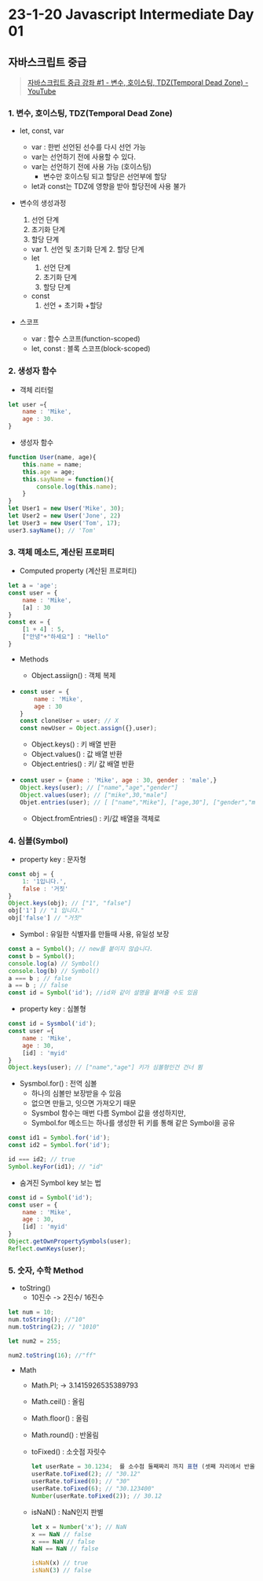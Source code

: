 # 23-1-20 Javascript Intermediate Day 01

## 자바스크립트 중급

> [자바스크립트 중급 강좌 #1 - 변수, 호이스팅, TDZ(Temporal Dead Zone) - YouTube](https://www.youtube.com/watch?v=ocGc-AmWSnQ&list=PLZKTXPmaJk8JZ2NAC538UzhY_UNqMdZB4)

### 1. 변수, 호이스팅, TDZ(Temporal Dead Zone)

- let, const, var
  - var : 한번 선언된 선수를 다시 선언 가능
  - var는 선언하기 전에 사용할 수 있다.
  - var는 선언하기 전에 사용 가능 (호이스팅)
    - 변수만 호이스팅 되고 할당은 선언부에 할당
  - let과 const는 TDZ에 영향을 받아 할당전에 사용 불가
-  변수의 생성과정 

 	1. 선언 단계
 	2. 초기화 단계
 	3. 할당 단계
 	 -  var
 	   1. 선언 및 초기화 단계
 	   2. 할당 단계
 	 - let
 	   1. 선언 단계
 	   2. 초기화 단계
 	   3. 할당 단계
 	 - const
 	   1. 선언 + 초기화 +할당

- 스코프
  - var : 함수 스코프(function-scoped)
  - let, const : 블록 스코프(block-scoped)

### 2. 생성자 함수

- 객체 리터럴

```javascript
let user ={
    name : 'Mike',
    age : 30.
}
```

- 생성자 함수

```javascript
function User(name, age){
    this.name = name;
    this.age = age;
    this.sayName = function(){
        console.log(this.name);
    }
}
let User1 = new User('Mike', 30);
let User2 = new User('Jone', 22)
let User3 = new User('Tom', 17);
user3.sayName(); // 'Tom'
```

### 3. 객체 메소드, 계산된 프로퍼티

- Computed property (계산된 프로퍼티)

```javascript
let a = 'age';
const user = {
    name : 'Mike',
    [a] : 30
}
const ex = {
    [1 + 4] : 5,
    ["안녕"+"하세요"] : "Hello"
}
```

- Methods

  - Object.assiign() : 객체 복제

- ```javascript
  const user = {
      name : 'Mike',
      age : 30
  }
  const cloneUser = user; // X
  const newUser = Object.assign({},user);
  ```

  - Object.keys() : 키 배열 반환
  - Object.values() : 값 배열 반환
  - Object.entries() : 키/ 값 배열 반환

- ```javascript
  const user = {name : 'Mike', age : 30, gender : 'male',}
  Object.keys(user); // ["name","age","gender"]
  Object.values(user); // ["mike",30,"male"]
  Objet.entries(user); // [ ["name","Mike"], ["age,30"], ["gender","male"] ]
  ```

  - Object.fromEntries() : 키/값 배열을 객체로

### 4. 심볼(Symbol)

- property key : 문자형

```javascript
const obj = {
    1: '1입니다.',
    false : '거짓'
}
Object.keys(obj); // ["1", "false"]
obj['1'] // "1 입니다."
obj['false'] // "거짓"
```

- Symbol : 유일한 식별자를 만들때 사용, 유일성 보장

```javascript
const a = Symbol(); // new를 붙이지 않습니다.
const b = Symbol(); 
console.log(a) // Symbol()
console.log(b) // Symbol()
a === b ; // false
a == b ; // false
const id = Symbol('id'); //id와 같이 설명을 붙여줄 수도 있음
```

- property key : 심볼형

```javascript
const id = Sysmbol('id');
const user ={
    name : 'Mike',
    age : 30,
    [id] : 'myid'
}
Object.keys(user); // ["name","age"] 키가 심볼형인건 건너 뜀
```

- Sysmbol.for() : 전역 심볼 
  - 하나의 심볼만 보장받을 수 있음
  - 없으면 만들고, 잇으면 가져오기 때문
  - Sysmbol 함수는 매번 다름 Symbol 값을 생성하지만,
  - Symbol.for 메소드는 하나를 생성한 뒤 키를 통해 같은 Symbol을 공유

```javascript 
const id1 = Symbol.for('id');
const id2 = Symbol.for('id');

id === id2; // true
Symbol.keyFor(id1); // "id"
```

- 숨겨진 Symbol key 보는 법

```javascript
const id = Symbol('id');
const user = {
    name : 'Mike',
    age : 30,
    [id] : 'myid'
}
Object.getOwnPropertySymbols(user);
Reflect.ownKeys(user);
```

### 5. 숫자, 수학 Method

- toString()
  - 10진수 -> 2진수/ 16진수

```javascript
let num = 10;
num.toString(); //"10"
num.toString(2); // "1010"

let num2 = 255;

num2.toString(16); //"ff"
```

- Math

  - Math.PI; -> 3.1415926535389793

  - Math.ceil() : 올림

  - Math.floor() : 올림

  - Math.round() : 반올림

  - toFixed() : 소숫점 자릿수 

    ```javascript
    let userRate = 30.1234;  를 소수점 둘째짜리 까지 표현 (셋째 자리에서 반올림) Math.round(userRate *100)/100 //30.12
    userRate.toFixed(2); // "30.12"
    userRate.toFixed(0); // "30"
    userRate.toFixed(6); // "30.123400"
    Number(userRate.toFixed(2)); // 30.12
    ```

  - isNaN() : NaN인지 판별

    ```javascript
    let x = Number('x'); // NaN
    x == NaN // false
    x === NaN // false
    NaN == NaN // false
    
    isNaN(x) // true
    isNaN(3) // false
    ```

    
